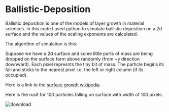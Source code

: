 # Ballistic-Deposition
Ballistic deposition is one of the models of layer growth in material sciences. In this code I used python to simulate ballistic deposition on a 2d surface and the values of the scaling exponents are calculated.

The algorithm of simulation is this:

Suppose we have a 2d surface and some little parts of  mass are being dropped on the surface form above randomly (from +y direction downward). Each pixel represnts the tiny bit of mass. The particle begins its fall and sticks to the nearest pixel i.e. the left or right column (if its occupied).

Here is a link to the [surface growth wikipedia](https://en.wikipedia.org/wiki/Surface_growth)

Here is the ruslt for 100 particles falling on surface with width of 100 pixels:

![download](https://github.com/mahyar-e/Ballistic-Deposition/assets/78594407/5e837b82-03cf-49e6-956a-3557ffbe11b5)


